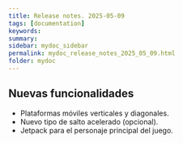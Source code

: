 ```yaml
---
title: Release notes. 2025-05-09
tags: [documentation]
keywords:
summary: 
sidebar: mydoc_sidebar
permalink: mydoc_release_notes_2025_05_09.html
folder: mydoc
---
```


## Nuevas funcionalidades
* Plataformas móviles verticales y diagonales.
* Nuevo tipo de salto acelerado (opcional).
* Jetpack para el personaje principal del juego.